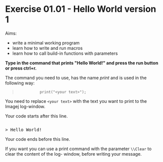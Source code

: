 # Exercise 01.01 - Hello World version 1    

Aims:  
- write a minimal working program 
- learn how to write and run macros
- learn how to call build-in functions with parameters

**Type in the command that prints "Hello World!" and 
press the run button or press ctrl+r.** 

The command you need to use, has the name *print* and is used in the 
following way: 
>				print("<your text>"); 
You need to replace `<your text>` with the text you want to print
to the Imagej log-window. 

Your code starts after this line. 
```java


```
<pre>
> Hello World!
</pre>
 Your code ends before this line.

If you want you can use a print command with the 
parameter ``\\Clear`` to clear the content of the log-
window, before writing your message.

